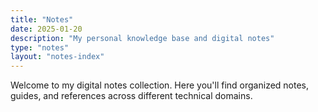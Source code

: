 ```yaml
---
title: "Notes"
date: 2025-01-20
description: "My personal knowledge base and digital notes"
type: "notes"
layout: "notes-index"
---
```


Welcome to my digital notes collection. Here you'll find organized notes, guides, and references across different technical domains.

